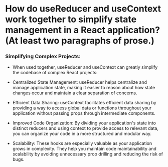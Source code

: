 # How do useReducer and useContext work together to simplify state management in a React application? (At least two paragraphs of prose.)

### Simplifying Complex Projects:
- When used together, useReducer and useContext can greatly simplify the codebase of complex React projects:

- Centralized State Management: useReducer helps centralize and manage application state, making it easier to reason about how state changes occur and maintain a clear separation of concerns.

- Efficient Data Sharing: useContext facilitates efficient data sharing by providing a way to access global data or functions throughout your application without passing props through intermediate components.

- Improved Code Organization: By dividing your application's state into distinct reducers and using context to provide access to relevant data, you can organize your code in a more structured and modular way.

- Scalability: These hooks are especially valuable as your application grows in complexity. They help you maintain code maintainability and scalability by avoiding unnecessary prop drilling and reducing the risk of bugs.
